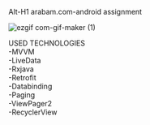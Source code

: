 
Alt-H1 arabam.com-android assignment

![ezgif com-gif-maker (1)](https://user-images.githubusercontent.com/52882389/109397232-cd104800-7946-11eb-9592-4f62a9d9e6ae.gif)

USED TECHNOLOGIES</bold>
<br/>
-MVVM<br/>
-LiveData<br/>
-Rxjava<br/>
-Retrofit<br/>
-Databinding<br/>
-Paging<br/>
-ViewPager2<br/>
-RecyclerView<br/>


